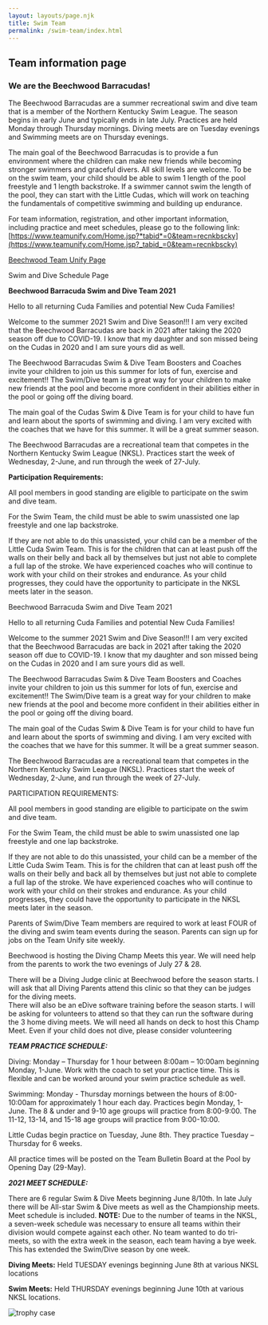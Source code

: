 ```yaml
---
layout: layouts/page.njk
title: Swim Team
permalink: /swim-team/index.html
---
```

## Team information page

### We are the Beechwood Barracudas!

The Beechwood Barracudas are a summer recreational swim and dive team that is a member of the Northern Kentucky Swim League.  The season begins in early June and typically ends in late July.  Practices are held Monday through Thursday mornings.  Diving meets are on Tuesday evenings and Swimming meets are on Thursday evenings.

The main goal of the Beechwood Barracudas is to provide a fun environment where the children can make new friends while becoming stronger swimmers and graceful divers.  All skill levels are welcome.  To be on the swim team, your child should be able to swim 1 length of the pool freestyle and 1 length backstroke.  If a swimmer cannot swim the length of the pool, they can start with the Little Cudas, which will work on teaching the fundamentals of competitive swimming and building up endurance.

For team information, registration, and other important information, including practice and meet schedules, please go to the following link: [https://www.teamunify.com/Home.jsp?*tabid*=0&team=recnkbscky](https://www.teamunify.com/Home.jsp?_tabid_=0&team=recnkbscky)

[Beechwood Team Unify Page](https://www.teamunify.com/Home.jsp?_tabid_=0&team=recnkbscky)

Swim and Dive Schedule Page

**Beechwood Barracuda Swim and Dive Team 2021**

Hello to all returning Cuda Families and potential New Cuda Families! 

Welcome to the summer 2021 Swim and Dive Season!!!  I am very excited that the Beechwood Barracudas are back in 2021 after taking the 2020 season off due to COVID-19.  I know that my daughter and son missed being on the Cudas in 2020 and I am sure yours did as well.

The Beechwood Barracudas Swim & Dive Team Boosters and Coaches invite your children to join us this summer for lots of fun, exercise and excitement!!  The Swim/Dive team is a great way for your children to make new friends at the pool and become more confident in their abilities either in the pool or going off the diving board. 

The main goal of the Cudas Swim & Dive Team is for your child to have fun and learn about the sports of swimming and diving.  I am very excited with the coaches that we have for this summer.  It will be a great summer season. 

The Beechwood Barracudas are a recreational team that competes in the Northern Kentucky Swim League (NKSL).  Practices start the week of Wednesday, 2-June, and run through the week of 27-July.

**Participation Requirements:**

All pool members in good standing are eligible to participate on the swim and dive team. 

For the Swim Team, the child must be able to swim unassisted one lap freestyle and one lap backstroke. 

If they are not able to do this unassisted, your child can be a member of the Little Cuda Swim Team.  This is for the children that can at least push off the walls on their belly and back all by themselves but just not able to complete a full lap of the stroke.  We have experienced coaches who will continue to work with your child on their strokes and endurance.  As your child progresses, they could have the opportunity to participate in the NKSL meets later in the season. 

Beechwood Barracuda Swim and Dive Team 2021

Hello to all returning Cuda Families and potential New Cuda Families! 

Welcome to the summer 2021 Swim and Dive Season!!!  I am very excited that the Beechwood Barracudas are back in 2021 after taking the 2020 season off due to COVID-19.  I know that my daughter and son missed being on the Cudas in 2020 and I am sure yours did as well.

The Beechwood Barracudas Swim & Dive Team Boosters and Coaches invite your children to join us this summer for lots of fun, exercise and excitement!!  The Swim/Dive team is a great way for your children to make new friends at the pool and become more confident in their abilities either in the pool or going off the diving board. 

The main goal of the Cudas Swim & Dive Team is for your child to have fun and learn about the sports of swimming and diving.  I am very excited with the coaches that we have for this summer.  It will be a great summer season. 

The Beechwood Barracudas are a recreational team that competes in the Northern Kentucky Swim League (NKSL).  Practices start the week of Wednesday, 2-June, and run through the week of 27-July.

PARTICIPATION REQUIREMENTS:

All pool members in good standing are eligible to participate on the swim and dive team. 

For the Swim Team, the child must be able to swim unassisted one lap freestyle and one lap backstroke. 

If they are not able to do this unassisted, your child can be a member of the Little Cuda Swim Team.  This is for the children that can at least push off the walls on their belly and back all by themselves but just not able to complete a full lap of the stroke.  We have experienced coaches who will continue to work with your child on their strokes and endurance.  As your child progresses, they could have the opportunity to participate in the NKSL meets later in the season. 

Parents of Swim/Dive Team members are required to work at least FOUR of the diving and swim team events during the season.  Parents can sign up for jobs on the Team Unify site weekly.

Beechwood is hosting the Diving Champ Meets this year.  We will need help from the parents to work the two evenings of July 27 & 28.  

There will be a Diving Judge clinic at Beechwood before the season starts.  I will ask that all Diving Parents attend this clinic so that they can be judges for the diving meets.\
There will also be an eDive software training before the season starts.  I will be asking for volunteers to attend so that they can run the software during the 3 home diving meets.
We will need all hands on deck to host this Champ Meet.  Even if your child does not dive, please consider volunteering

***TEAM PRACTICE SCHEDULE:***

Diving:  Monday – Thursday for 1 hour between 8:00am – 10:00am beginning Monday, 1-June.  Work with the coach to set your practice time.  This is flexible and can be worked around your swim practice schedule as well.

Swimming:  Monday - Thursday mornings between the hours of 8:00-10:00am for approximately 1 hour each day. Practices begin Monday, 1-June.  The 8 & under and 9-10 age groups will practice from 8:00-9:00.  The 11-12, 13-14, and 15-18 age groups will practice from 9:00-10:00.

Little Cudas begin practice on Tuesday, June 8th. They practice Tuesday – Thursday for 6 weeks. 

All practice times will be posted on the Team Bulletin Board at the Pool by Opening Day (29-May).

***2021 MEET SCHEDULE:***

There are 6 regular Swim & Dive Meets beginning June 8/10th.  In late July there will be All-star Swim & Dive meets as well as the Championship meets. Meet schedule is included. **NOTE:** Due to the number of teams in the NKSL, a seven-week schedule was necessary to ensure all teams within their division would compete against each other.  No team wanted to do tri-meets, so with the extra week in the season, each team having a bye week.  This has extended the Swim/Dive season by one week.

**Diving Meets:** Held TUESDAY evenings beginning June 8th at various NKSL locations

**Swim Meets:** Held THURSDAY evenings beginning June 10th at various NKSL locations.  

![trophy case](/images/swimtrophy.jpg)